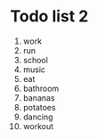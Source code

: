 # Todo list 2
1. work
2. run
3. school
4. music
5. eat
6. bathroom
7. bananas
8. potatoes
9. dancing
10. workout
